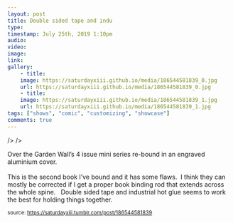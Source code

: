 ```yaml
---
layout: post
title: Double sided tape and indu
type: 
timestamp: July 25th, 2019 1:10pm
audio: 
video: 
image: 
link: 
gallery:
	- title: 
	image: https://saturdayxiii.github.io/media/186544581839_0.jpg
	url: https://saturdayxiii.github.io/media/186544581839_0.jpg
	- title: 
	image: https://saturdayxiii.github.io/media/186544581839_1.jpg
	url: https://saturdayxiii.github.io/media/186544581839_1.jpg
tags: ["shows", "comic", "customizing", "showcase"]
comments: true
---
```


 />
 />
        
Over the Garden Wall’s 4 issue mini series re-bound in an engraved aluminium cover.
<br/><br/>This is the second book I’ve bound and it has some flaws.  I think they can mostly be corrected if I get a proper book binding rod that extends across the whole spine.  
Double sided tape and industrial hot glue seems to work the best for holding things together.
 
  
<small>source: https://saturdayxiii.tumblr.com/post/186544581839</small>